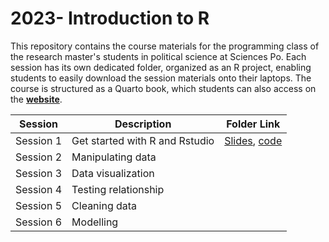 # 2023- Introduction to R

This repository contains the course materials for the programming class of the research master's students in political science at Sciences Po. Each session has its own dedicated folder, organized as an R project, enabling students to easily download the session materials onto their laptops. The course is structured as a Quarto book, which students can also access on the [**website**](https://malo-jn.quarto.pub/introduction-to-r/).


| Session | Description | Folder Link |
|---------|-------------|-------------|
| Session 1 | Get started with R and Rstudio | [Slides](https://malo-jn.quarto.pub/introduction-to-r_slides1/#/section), [code](https://github.com/malojan/intro_r/tree/main/session1) |
| Session 2 | Manipulating data |  |
| Session 3 | Data visualization |  |
| Session 4 | Testing relationship |  |
| Session 5 | Cleaning data | |
| Session 6 | Modelling |  |
